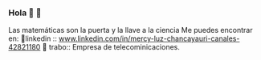 ### Hola  👋 🤔
Las matemáticas son la puerta y la llave a la ciencia
Me puedes encontrar en:
🔭linkedin :: www.linkedin.com/in/mercy-luz-chancayauri-canales-42821180
🌱 trabo:: Empresa de telecominicaciones.

<!--
**mercyluz/mercyluz** is a ✨ _special_ ✨ repository because its `README.md` (this file) appears on your GitHub profile.

Here are some ideas to get you started:

- 🔭 I’m currently working on ..
- 🌱 I’m currently learning ...
- 👯 I’m looking to collaborate on ...
- 🤔 I’m looking for help with ...
- 💬 Ask me about ...
- 📫 How to reach me: ...
- 😄 Pronouns: ...
- ⚡ Fun fact: ...
-->
